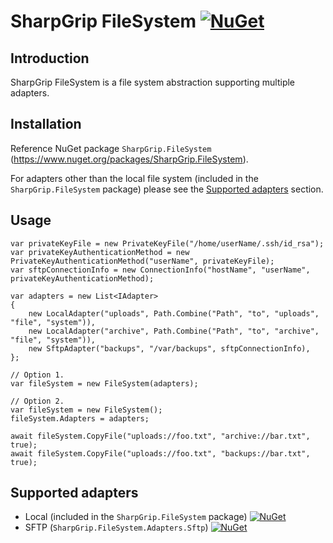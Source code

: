 # SharpGrip FileSystem [![NuGet](https://img.shields.io/nuget/v/SharpGrip.FileSystem)](https://www.nuget.org/packages/SharpGrip.FileSystem)

## Introduction
SharpGrip FileSystem is a file system abstraction supporting multiple adapters.

## Installation
Reference NuGet package `SharpGrip.FileSystem` (https://www.nuget.org/packages/SharpGrip.FileSystem).

For adapters other than the local file system (included in the `SharpGrip.FileSystem` package) please see the [Supported adapters](#supported-adapters) section.

## Usage
```
var privateKeyFile = new PrivateKeyFile("/home/userName/.ssh/id_rsa");
var privateKeyAuthenticationMethod = new PrivateKeyAuthenticationMethod("userName", privateKeyFile);
var sftpConnectionInfo = new ConnectionInfo("hostName", "userName", privateKeyAuthenticationMethod);

var adapters = new List<IAdapter>
{
    new LocalAdapter("uploads", Path.Combine("Path", "to", "uploads", "file", "system")),
    new LocalAdapter("archive", Path.Combine("Path", "to", "archive", "file", "system")),
    new SftpAdapter("backups", "/var/backups", sftpConnectionInfo),
};

// Option 1.
var fileSystem = new FileSystem(adapters);

// Option 2.
var fileSystem = new FileSystem();
fileSystem.Adapters = adapters;

await fileSystem.CopyFile("uploads://foo.txt", "archive://bar.txt", true);
await fileSystem.CopyFile("uploads://foo.txt", "backups://bar.txt", true);
```

## Supported adapters
- Local (included in the `SharpGrip.FileSystem` package) [![NuGet](https://img.shields.io/nuget/v/SharpGrip.FileSystem)](https://www.nuget.org/packages/SharpGrip.FileSystem)
- SFTP (`SharpGrip.FileSystem.Adapters.Sftp`) [![NuGet](https://img.shields.io/nuget/v/SharpGrip.FileSystem.Adapters.Sftp)](https://www.nuget.org/packages/SharpGrip.FileSystem.Adapters.Sftp)